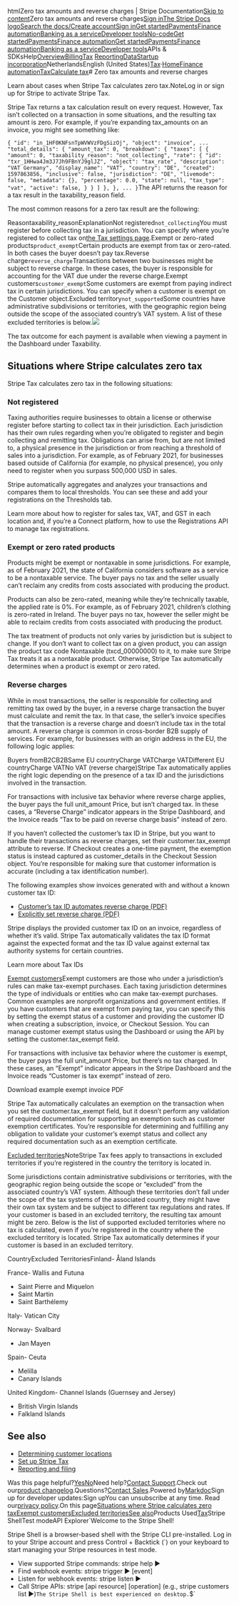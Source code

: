 htmlZero tax amounts and reverse charges | Stripe Documentation[Skip to content](#main-content)Zero tax amounts and reverse charges[Sign in](https://dashboard.stripe.com/login?redirect=https%3A%2F%2Fdocs.stripe.com%2Ftax%2Fzero-tax)[The Stripe Docs logo](/)[Search the docs/](#)[Create account](https://dashboard.stripe.com/register)[Sign in](https://dashboard.stripe.com/login?redirect=https%3A%2F%2Fdocs.stripe.com%2Ftax%2Fzero-tax)[Get started](/get-started)[Payments](/payments)[Finance automation](/finance-automation)[Banking as a service](/financial-services)[Developer tools](/development)[No-code](/no-code)[Get started](/get-started)[Payments](/payments)[Finance automation](/finance-automation)[](#)[Get started](/get-started)[Payments](/payments)[Finance automation](/finance-automation)[Banking as a service](/financial-services)[Developer tools](/development)[](#)APIs & SDKsHelp[Overview](/docs/finance-automation)[Billing](#)[Tax](#)
[Reporting](#)[Data](#)[Startup incorporation](#)NetherlandsEnglish (United States)[](#)[](#)[Tax](/tax)·[Home](/docs)[Finance automation](/docs/finance-automation)[Tax](/docs/tax)[Calculate tax](/docs/tax/calculating)# Zero tax amounts and reverse charges

Learn about cases when Stripe Tax calculates zero tax.NoteLog in or sign up for Stripe to activate Stripe Tax.

Stripe Tax returns a tax calculation result on every request. However, Tax isn’t collected on a transaction in some situations, and the resulting tax amount is zero. For example, if you’re expanding tax_amounts on an invoice, you might see something like:

`{
  "id": "in_1HF0KNFsnTpWVWVzFDgSizOj",
  "object": "invoice",
  ...
  "total_details": {
    "amount_tax": 0,
    "breakdown": {
      "taxes": [
        {
          "amount": 0,
          "taxability_reason": "not_collecting",
          "rate": {
            "id": "txr_1HHwa4Jm3J7Jh9FBnYJ9glJZ",
            "object": "tax_rate",
            "description": "VAT Germany",
            "display_name": "VAT",
            "country": "DE",
            "created": 1597863856,
            "inclusive": false,
            "jurisdiction": "DE",
            "livemode": false,
            "metadata": {},
            "percentage": 0.0,
            "state": null,
            "tax_type": "vat",
            "active": false,
          }
        }
      ]
    },
  },
  ...
}`The API returns the reason for a tax result in the taxability_reason field.

The most common reasons for a zero tax result are the following:

Reasontaxability_reasonExplanationNot registered`not_collecting`You must register before collecting tax in a jurisdiction. You can specify where you’re registered to collect tax on[the Tax settings page](https://dashboard.stripe.com/settings/tax).Exempt or zero-rated products`product_exempt`Certain products are exempt from tax or zero-rated. In both cases the buyer doesn’t pay tax.Reverse charge`reverse_charge`Transactions between two businesses might be subject to reverse charge. In these cases, the buyer is responsible for accounting for the VAT due under the reverse charge.Exempt customers`customer_exempt`Some customers are exempt from paying indirect tax in certain jurisdictions. You can specify when a customer is exempt on the Customer object.Excluded territory`not_supported`Some countries have administrative subdivisions or territories, with the geographic region being outside the scope of the associated country’s VAT system. A list of these excluded territories is below.![](https://b.stripecdn.com/docs-statics-srv/assets/taxability.cfcdfce0aab058702149b65a5804547a.png)

The tax outcome for each payment is available when viewing a payment in the Dashboard under Taxability.

## Situations where Stripe calculates zero tax

Stripe Tax calculates zero tax in the following situations:

### Not registered

Taxing authorities require businesses to obtain a license or otherwise register before starting to collect tax in their jurisdiction. Each jurisdiction has their own rules regarding when you’re obligated to register and begin collecting and remitting tax. Obligations can arise from, but are not limited to, a physical presence in the jurisdiction or from reaching a threshold of sales into a jurisdiction. For example, as of February 2021, for businesses based outside of California (for example, no physical presence), you only need to register when you surpass 500,000 USD in sales.

Stripe automatically aggregates and analyzes your transactions and compares them to local thresholds. You can see these and add your registrations on the Thresholds tab.

Learn more about how to register for sales tax, VAT, and GST in each location and, if you’re a Connect platform, how to use the Registrations API to manage tax registrations.

### Exempt or zero rated products

Products might be exempt or nontaxable in some jurisdictions. For example, as of February 2021, the state of California considers software as a service to be a nontaxable service. The buyer pays no tax and the seller usually can’t reclaim any credits from costs associated with producing the product.

Products can also be zero-rated, meaning while they’re technically taxable, the applied rate is 0%. For example, as of February 2021, children’s clothing is zero-rated in Ireland. The buyer pays no tax, however the seller might be able to reclaim credits from costs associated with producing the product.

The tax treatment of products not only varies by jurisdiction but is subject to change. If you don’t want to collect tax on a given product, you can assign the product tax code Nontaxable (txcd_00000000) to it, to make sure Stripe Tax treats it as a nontaxable product. Otherwise, Stripe Tax automatically determines when a product is exempt or zero rated.

### Reverse charges

While in most transactions, the seller is responsible for collecting and remitting tax owed by the buyer, in a reverse charge transaction the buyer must calculate and remit the tax. In that case, the seller’s invoice specifies that the transaction is a reverse charge and doesn’t include tax in the total amount. A reverse charge is common in cross-border B2B supply of services. For example, for businesses with an origin address in the EU, the following logic applies:

Buyers fromB2CB2BSame EU countryCharge VATCharge VATDifferent EU countryCharge VATNo VAT (reverse charge)Stripe Tax automatically applies the right logic depending on the presence of a tax ID and the jurisdictions involved in the transaction.

For transactions with inclusive tax behavior where reverse charge applies, the buyer pays the full unit_amount Price, but isn’t charged tax. In these cases, a “Reverse Charge” indicator appears in the Stripe Dashboard, and the Invoice reads “Tax to be paid on reverse charge basis” instead of zero.

If you haven’t collected the customer’s tax ID in Stripe, but you want to handle their transactions as reverse charges, set their customer.tax_exempt attribute to reverse. If Checkout creates a one-time payment, the exemption status is instead captured as customer_details in the Checkout Session object. You’re responsible for making sure that customer information is accurate (including a tax identification number).

The following examples show invoices generated with and without a known customer tax ID:

- [Customer’s tax ID automates reverse charge (PDF)](https://stripe.com/files/docs/billing/taxes/example-reverse-charge.pdf)
- [Explicitly set reverse charge (PDF)](https://stripe.com/files/docs/billing/taxes/example-reverse-charge-customer.pdf)

Stripe displays the provided customer tax ID on an invoice, regardless of whether it’s valid. Stripe Tax automatically validates the tax ID format against the expected format and the tax ID value against external tax authority systems for certain countries.

Learn more about Tax IDs

[Exempt customers](#exempt-customers)Exempt customers are those who under a jurisdiction’s rules can make tax-exempt purchases. Each taxing jurisdiction determines the type of individuals or entities who can make tax-exempt purchases. Common examples are nonprofit organizations and government entities. If you have customers that are exempt from paying tax, you can specify this by setting the exempt status of a customer and providing the customer ID when creating a subscription, invoice, or Checkout Session. You can manage customer exempt status using the Dashboard or using the API by setting the customer.tax_exempt field.

For transactions with inclusive tax behavior where the customer is exempt, the buyer pays the full unit_amount Price, but there’s no tax charged. In these cases, an “Exempt” indicator appears in the Stripe Dashboard and the Invoice reads “Customer is tax exempt” instead of zero.

Download example exempt invoice PDF

Stripe Tax automatically calculates an exemption on the transaction when you set the customer.tax_exempt field, but it doesn’t perform any validation of required documentation for supporting an exemption such as customer exemption certificates. You’re responsible for determining and fulfilling any obligation to validate your customer’s exempt status and collect any required documentation such as an exemption certificate.

[Excluded territories](#excluded-territories)NoteStripe Tax fees apply to transactions in excluded territories if you’re registered in the country the territory is located in.

Some jurisdictions contain administrative subdivisions or territories, with the geographic region being outside the scope or “excluded” from the associated country’s VAT system. Although these territories don’t fall under the scope of the tax systems of the associated country, they might have their own tax system and be subject to different tax regulations and rates. If your customer is based in an excluded territory, the resulting tax amount might be zero. Below is the list of supported excluded territories where no tax is calculated, even if you’re registered in the country where the excluded territory is located. Stripe Tax automatically determines if your customer is based in an excluded territory.

CountryExcluded TerritoriesFinland- Åland Islands

France- Wallis and Futuna
- Saint Pierre and Miquelon
- Saint Martin
- Saint Barthélemy

Italy- Vatican City

Norway- Svalbard
- Jan Mayen

Spain- Ceuta
- Melilla
- Canary Islands

United Kingdom- Channel Islands (Guernsey and Jersey)
- British Virgin Islands
- Falkland Islands

## See also

- [Determining customer locations](/tax/customer-locations)
- [Set up Stripe Tax](/tax/set-up)
- [Reporting and filing](/tax/reports)

Was this page helpful?[Yes](#)[No](#)Need help?[Contact Support](https://support.stripe.com/).Check out our[product changelog](https://stripe.com/blog/changelog).Questions?[Contact Sales](https://stripe.com/contact/sales).Powered by[Markdoc](https://markdoc.dev)Sign up for developer updates:Sign upYou can unsubscribe at any time. Read our[privacy policy](https://stripe.com/privacy).On this page[Situations where Stripe calculates zero tax](#situations-where-stripe-calculates-zero-tax)[Exempt customers](#exempt-customers)[Excluded territories](#excluded-territories)[See also](#see-also)Products Used[Tax](/tax)Stripe ShellTest modeAPI Explorer[](https://stripe.com/docs/stripe-cli#install)`Welcome to the Stripe Shell!

Stripe Shell is a browser-based shell with the Stripe CLI pre-installed. Log in to your
Stripe account and press Control + Backtick (`) on your keyboard to start managing your Stripe
resources in test mode.

- View supported Stripe commands: stripe help ▶️
- Find webhook events: stripe trigger ▶️ [event]
- Listen for webhook events: stripe listen ▶
- Call Stripe APIs: stripe [api resource] [operation] (e.g., stripe customers list ▶️)`The Stripe Shell is best experienced on desktop.`$`